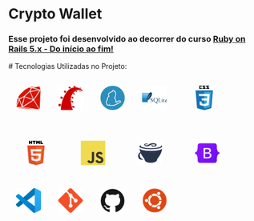
# Crypto Wallet

<h3>Esse projeto foi desenvolvido ao decorrer do curso <a href="">Ruby on Rails 5.x - Do início ao fim!</a></h3>
# Tecnologias Utilizadas no Projeto: 

<div>  
<img height="50em" align="center" style="padding:15px;"src="https://github.com/devicons/devicon/blob/master/icons/ruby/ruby-plain.svg"/>
<img height="50em" align="center" style="padding:15px;"src="https://github.com/devicons/devicon/blob/master/icons/rails/rails-plain.svg"/>
<img height="50em" align="center" style="padding:15px;"src="https://github.com/devicons/devicon/blob/master/icons/yarn/yarn-original.svg"/>
<img height="50em" align="center" style="padding:15px;" src="https://github.com/devicons/devicon/blob/master/icons/sqlite/sqlite-original-wordmark.svg"/>
<img height="50em" align="center" style="padding:30px;" src="https://raw.githubusercontent.com/devicons/devicon/1119b9f84c0290e0f0b38982099a2bd027a48bf1/icons/css3/css3-original-wordmark.svg"/>
<img height="50em" align="center" style="padding:30px;" src="https://raw.githubusercontent.com/devicons/devicon/1119b9f84c0290e0f0b38982099a2bd027a48bf1/icons/html5/html5-original-wordmark.svg">
<img height="50em" align="center" style="padding:30px;" src="https://raw.githubusercontent.com/devicons/devicon/1119b9f84c0290e0f0b38982099a2bd027a48bf1/icons/javascript/javascript-original.svg"/>
<img height="50em" align="center" style="padding:30px;" src="https://github.com/devicons/devicon/blob/master/icons/coffeescript/coffeescript-original.svg"/>
<img height="50em" align="center" style="padding:30px;" src="https://raw.githubusercontent.com/devicons/devicon/1119b9f84c0290e0f0b38982099a2bd027a48bf1/icons/bootstrap/bootstrap-original.svg"/>
<img height="50em" align="center" style="padding:15px;"src="https://raw.githubusercontent.com/devicons/devicon/1119b9f84c0290e0f0b38982099a2bd027a48bf1/icons/vscode/vscode-original.svg"/>
<img height="50em" align="center" style="padding:15px;" src="https://raw.githubusercontent.com/devicons/devicon/1119b9f84c0290e0f0b38982099a2bd027a48bf1/icons/git/git-original.svg"/>
<img height="50em" align="center" style="padding:15px;" src="https://raw.githubusercontent.com/devicons/devicon/1119b9f84c0290e0f0b38982099a2bd027a48bf1/icons/github/github-original.svg"/>
<img height="50em" align="center" style="padding:15px;"src="https://github.com/devicons/devicon/blob/master/icons/ubuntu/ubuntu-plain.svg"/>
</div>  
